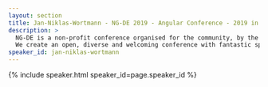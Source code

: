 ```yaml
---
layout: section
title: Jan-Niklas-Wortmann - NG-DE 2019 - Angular Conference - 2019 in Berlin
description: >
  NG-DE is a non-profit conference organised for the community, by the community.
  We create an open, diverse and welcoming conference with fantastic speakers and a warm and friendly environment. 
speaker_id: jan-niklas-wortmann
---
```


{% include speaker.html speaker_id=page.speaker_id %}
